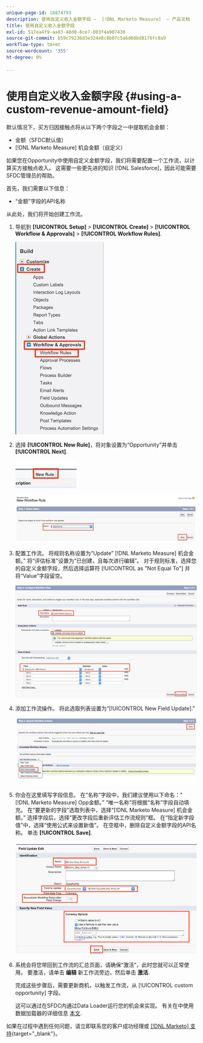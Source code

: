 ```yaml
---
unique-page-id: 18874793
description: 使用自定义收入金额字段 —  [!DNL Marketo Measure]  — 产品文档
title: 使用自定义收入金额字段
exl-id: 517ea4f9-aa83-48d0-8ce7-003f4a907430
source-git-commit: b59c79236d3e324e8c8b07c5a6d68bd8176fc8a9
workflow-type: tm+mt
source-wordcount: '355'
ht-degree: 0%

---
```


# 使用自定义收入金额字段 {#using-a-custom-revenue-amount-field}

默认情况下，买方归因接触点将从以下两个字段之一中提取机会金额：

* 金额（SFDC默认值）
* [!DNL Marketo Measure] 机会金额（自定义）

如果您在Opportunity中使用自定义金额字段，我们将需要配置一个工作流，以计算买方接触点收入。 这需要一些更先进的知识 [!DNL Salesforce]，因此可能需要SFDC管理员的帮助。

首先，我们需要以下信息：

* “金额”字段的API名称

从此处，我们将开始创建工作流。

1. 导航到 **[!UICONTROL Setup]** > **[!UICONTROL Create]** > **[!UICONTROL Workflow & Approvals]** > **[!UICONTROL Workflow Rules]**.

   ![](assets/1.jpg)

1. 选择 **[!UICONTROL New Rule]**，将对象设置为“Opportunity”并单击 **[!UICONTROL Next]**.

   ![](assets/2.jpg)

   ![](assets/3.jpg)

1. 配置工作流。 将规则名称设置为“Update” [!DNL Marketo Measure] 机会金额。” 将“评估标准”设置为“已创建，且每次进行编辑”。 对于规则标准，选择您的自定义金额字段，然后选择运算符 [!UICONTROL as "Not Equal To"] 并将“Value”字段留空。

   ![](assets/4.jpg)

1. 添加工作流操作。 将此选取列表设置为“[!UICONTROL New Field Update].&quot;

   ![](assets/5.jpg)

1. 你会在这里填写字段信息。 在“名称”字段中，我们建议使用以下命名：&quot;[!DNL Marketo Measure] Opp金额。” “唯一名称”将根据“名称”字段自动填充。 在“要更新的字段”选取列表中，选择“[!DNL Marketo Measure] 机会金额。” 选择字段后，选择“更改字段后重新评估工作流规则”框。 在“指定新字段值”中，选择“使用公式来设置新值”。 在空框中，删除自定义金额字段的API名称。 单击 **[!UICONTROL Save]**.

   ![](assets/6.png)

1. 系统会将您带回到工作流的汇总页面，请确保“激活”，此时您就可以正常使用。 要激活，请单击 **编辑** 新工作流旁边，然后单击 **激活**.

   完成这些步骤后，需要更新商机，以触发工作流，从 [!UICONTROL custom opportunity] 字段。

   这可以通过在SFDC内通过Data Loader运行您的机会来实现。 有关在中使用数据加载器的详细信息 [本文](/help/advanced-marketo-measure-features/custom-revenue-amount/using-data-loader-to-update-marketo-measure-custom-amount-field.md).

如果在过程中遇到任何问题，请立即联系您的客户成功经理或 [[!DNL Marketo] 支持](https://nation.marketo.com/t5/support/ct-p/Support){target=&quot;_blank&quot;}。
